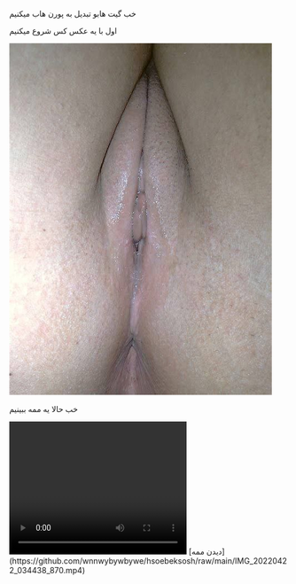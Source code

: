 خب گیت هابو تبدیل به پورن هاب میکنیم

اول با یه عکس کس شروع میکنیم

<img src="https://github.com/wnnwybywbywe/hsoebeksosh/raw/main/IMG_20220503_021820_507.jpg">

خب حالا یه ممه ببینیم

<video width="320" height="240" controls>
  <source src="https://github.com/wnnwybywbywe/hsoebeksosh/raw/main/IMG_20220422_034438_870.mp4" type="video/mp4">
  <source src="movie.ogg" type="video/ogg">
  Your browser does not support the video tag.
</video>
[دیدن ممه](https://github.com/wnnwybywbywe/hsoebeksosh/raw/main/IMG_20220422_034438_870.mp4)
